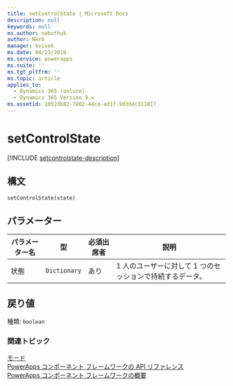 ```yaml
---
title: setControlState | Microsoft Docs
description: null
keywords: null
ms.author: nabuthuk
author: Nkrb
manager: kvivek
ms.date: 04/23/2019
ms.service: powerapps
ms.suite: ''
ms.tgt_pltfrm: ''
ms.topic: article
applies_to:
  - Dynamics 365 (online)
  - Dynamics 365 Version 9.x
ms.assetid: 1052db82-7002-44ca-ad1f-9d3d4c311817
---
```


# <a name="setcontrolstate"></a>setControlState

[!INCLUDE [setcontrolstate-description](includes/setcontrolstate-description.md)]

## <a name="syntax"></a>構文

`setControlState(state)`

## <a name="parameters"></a>パラメーター

| パラメーター名|型|必須出席者|説明|
| ------------- |----|--------|-----------|
|状態|`Dictionary`|あり|1 人のユーザーに対して 1 つのセッションで持続するデータ。|

## <a name="return-value"></a>戻り値

種類: `boolean`


### <a name="related-topics"></a>関連トピック

[モード](../mode.md)<br/>
[PowerApps コンポーネント フレームワークの API リファレンス](../../reference/index.md)<br/>
[PowerApps コンポーネント フレームワークの概要](../../overview.md)